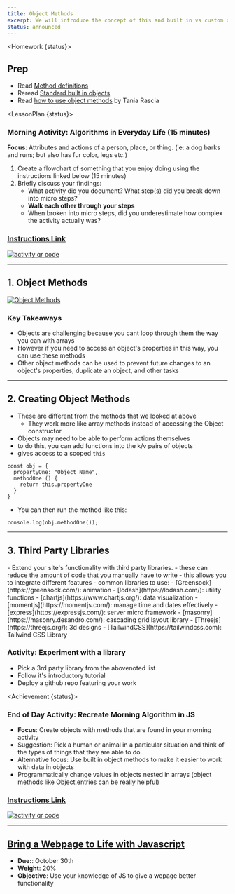 ```yaml
---
title: Object Methods
excerpt: We will introduce the concept of this and built in vs custom object methods. This class requires a basic understanding of functions, methods, and objects.
status: announced
---
```


<script>
	import Homework from "$lib/components/Homework.svelte";
	import LessonPlan from "$lib/components/LessonPlan.svelte";
	import Achievement from "$lib/components/Achievement.svelte";
</script>

<Homework {status}>

<h2>Prep</h2>

- Read [Method definitions](https://developer.mozilla.org/en-US/docs/Web/JavaScript/Reference/Functions/Method_definitions)
- Reread [Standard built in objects](https://developer.mozilla.org/en-US/docs/Web/JavaScript/Reference/Global_Objects)
- Read [how to use object methods](https://www.digitalocean.com/community/tutorials/how-to-use-object-methods-in-javascript) by Tania Rascia

</Homework>

<LessonPlan {status}>

### Morning Activity: Algorithms in Everyday Life (15 minutes)

**Focus**: Attributes and actions of a person, place, or thing. (ie: a dog barks and runs; but also has fur color, legs etc.)

1. Create a flowchart of something that you enjoy doing using the instructions linked below (15 minutes)
2. Briefly discuss your findings:
   - What activity did you document? What step(s) did you break down into micro steps?
   - **Walk each other through your steps**
   - When broken into micro steps, did you underestimate how complex the activity actually was?

<a href="https://gist.github.com/lilyx13/423ffbe6e8da87497b134985ba90ab15">
  <h3>Instructions Link</h3>
  <img src="/images/qr-codes/algorithm-activity.png" alt="activity qr code" class="w-48">
</a>

---

<h2>1. Object Methods</h2>

[![Object Methods](/images/slides/cpnt-262/js-object-methods)](/slides/cpnt-262/js-object-methods)

### Key Takeaways

- Objects are challenging because you cant loop through them the way you can with arrays
- However if you need to access an object's properties in this way, you can use these methods
- Other object methods can be used to prevent future changes to an object's properties, duplicate an object, and other tasks

---

<h2>2. Creating Object Methods</h2>

- These are different from the methods that we looked at above
  - They work more like array methods instead of accessing the Object constructor
- Objects may need to be able to perform actions themselves
- to do this, you can add functions into the k/v pairs of objects
- gives access to a scoped `this`

```
const obj = {
  propertyOne: "Object Name",
  methodOne () {
    return this.propertyOne
  }
}
```

- You can then run the method like this:

```
console.log(obj.methodOne());
```

---

<h2>3. Third Party Libraries</h2>
- Extend your site's functionality with third party libraries.
  - these can reduce the amount of code that you manually have to write
  - this allows you to integrate different features
  - common libraries to use:
    - [Greensock](https://greensock.com/): animation
    - [lodash](https://lodash.com/): utility functions
    - [chartjs](https://www.chartjs.org/): data visualization
    - [momentjs](https://momentjs.com/): manage time and dates effectively
    - [express](https://expressjs.com/): server micro framework
    - [masonry](https://masonry.desandro.com/): cascading grid layout library
    - [Threejs](https://threejs.org/): 3d designs
    - [TailwindCSS](https://tailwindcss.com): Tailwind CSS Library

### Activity: Experiment with a library

- Pick a 3rd party library from the abovenoted list
- Follow it's introductory tutorial
- Deploy a github repo featuring your work

</LessonPlan>

<Achievement {status}>

### End of Day Activity: Recreate Morning Algorithm in JS

- **Focus**: Create objects with methods that are found in your morning activity
- Suggestion: Pick a human or animal in a particular situation and think of the types of things that they are able to do.
- Alternative focus: Use built in object methods to make it easier to work with data in objects
- Programmatically change values in objects nested in arrays (object methods like Object.entries can be really helpful)

<a href="https://gist.github.com/lilyx13/c81f1e72f83586efcd97206b806fd494">
  <h3>Instructions Link</h3>
  <img src="/images/qr-codes/algorithm-followup-activity.png" alt="activity qr code" class="w-48">
</a>

---

<h2><a href="/courses/cpnt-262/assessments/assignment-1">Bring a Webpage to Life with Javascript</a></h2>

- **Due:**: October 30th
- **Weight**: 20%
- **Objective**: Use your knowledge of JS to give a wepage better functionality

</Achievement>
